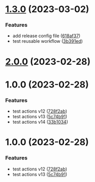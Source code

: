 # [1.3.0](https://github.com/MarcoAguirre/api_nodejs/compare/v1.2.1-stg...v1.3.0-stg) (2023-03-02)


### Features

* add release config file ([618af37](https://github.com/MarcoAguirre/api_nodejs/commit/618af37669b1523fa4e1942edb2281f54b1fade4))
* test reusable workflow ([3b391ed](https://github.com/MarcoAguirre/api_nodejs/commit/3b391ed1cf2448c4761d1482ff18f5c63b87855f))

# [2.0.0](https://github.com/MarcoAguirre/api_nodejs/compare/v1.0.0-stage...v2.0.0-stage) (2023-02-28)

# 1.0.0 (2023-02-28)


### Features

* test actions v12 ([728f2ab](https://github.com/MarcoAguirre/api_nodejs/commit/728f2ab7901e6d49abf2dc4126c440295b9d230b))
* test actions v13 ([5c74b91](https://github.com/MarcoAguirre/api_nodejs/commit/5c74b9150efa185a4f5478d6d74ca666b349e424))
* test actions v14 ([33b1034](https://github.com/MarcoAguirre/api_nodejs/commit/33b1034e8755fd53ba32ef2442324c80e552fad1))

# 1.0.0 (2023-02-28)


### Features

* test actions v12 ([728f2ab](https://github.com/MarcoAguirre/api_nodejs/commit/728f2ab7901e6d49abf2dc4126c440295b9d230b))
* test actions v13 ([5c74b91](https://github.com/MarcoAguirre/api_nodejs/commit/5c74b9150efa185a4f5478d6d74ca666b349e424))
